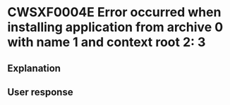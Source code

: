 # CWSXF0004E Error occurred when installing application from archive 0 with name 1 and context root 2: 3

## Explanation

## User response